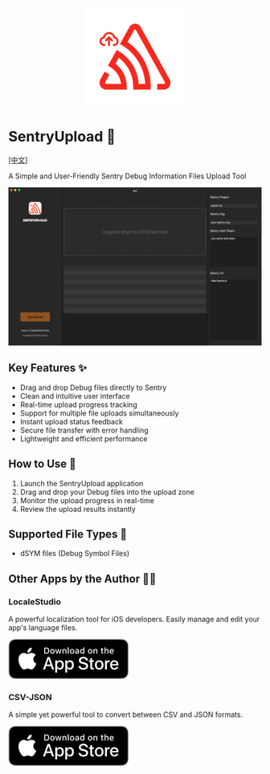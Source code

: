 <p align="center">
  <img src="images/logo.png" alt="SentryUpload Logo" width="200">
</p>

# SentryUpload 🚀

[[中文]](README_CN.md)

A Simple and User-Friendly Sentry Debug Information Files Upload Tool

![SentryUpload Demo](images/sentry-upload.png)

## Key Features ✨

- Drag and drop Debug files directly to Sentry
- Clean and intuitive user interface
- Real-time upload progress tracking
- Support for multiple file uploads simultaneously
- Instant upload status feedback
- Secure file transfer with error handling
- Lightweight and efficient performance

## How to Use 📝

1. Launch the SentryUpload application
2. Drag and drop your Debug files into the upload zone
3. Monitor the upload progress in real-time
4. Review the upload results instantly

## Supported File Types 📁

- dSYM files (Debug Symbol Files)

## Other Apps by the Author 🧑‍💻

### LocaleStudio

A powerful localization tool for iOS developers. Easily manage and edit your app's language files.

<a href="https://apps.apple.com/us/app/localestudio/id6738019789"><img src="images/download-on-the-app-store.svg" alt="Download on the App Store"></a>

### CSV-JSON

A simple yet powerful tool to convert between CSV and JSON formats.

<a href="https://apps.apple.com/us/app/csv-json/id6448213098"><img src="images/download-on-the-app-store.svg" alt="Download on the App Store"></a>
